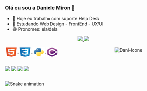 ### Olá eu sou a Daniele Miron 👋

- 🔭 Hoje eu trabalho com suporte Help Desk
- 🌱 Estudando Web Design - FrontEnd - UX/UI
- 😄 Pronomes: ela/dela

<div align="center">
  <a href="https://github.com/Daniele-Miron">
  <img height="180em" src="https://github-readme-stats.vercel.app/api?username=daniele-miron&show_icons=true&theme=radical&include_all_commits=true&count_private=true"/>
  <img height="180em" src="https://github-readme-stats.vercel.app/api/top-langs/?username=daniele-miron&layout=compact&langs_count=7&theme=radical"/>
</div>
  
<div style="display: inline_block"><br>
  <img align="center" alt="Dani-HTML" height="30" width="40" src="https://raw.githubusercontent.com/devicons/devicon/master/icons/html5/html5-original.svg">
  <img align="center" alt="Dani-CSS" height="30" width="40" src="https://raw.githubusercontent.com/devicons/devicon/master/icons/css3/css3-original.svg">
  <img align="center" alt="Dani-Python" height="30" width="40" src="https://raw.githubusercontent.com/devicons/devicon/master/icons/python/python-original.svg">
  <img align="center" alt="Dani-Csharp" height="30" width="40" src="https://raw.githubusercontent.com/devicons/devicon/master/icons/csharp/csharp-original.svg">
 <a href="https://picasion.com/">
  <img src="https://i.picasion.com/pic92/92ad4dace5775916544a5904a340c7ff.gif" width="150" height="150" border="border-radius: 50px" align="right" alt="Dani-Icone"/>
 </div>
  
  ##
  
  <div> 
  <a href="https://br.pinterest.com/danielemiron/" target="_blank"> <img src="https://img.shields.io/badge/Pinterest-%23E60023.svg?&style=for-the-badge&logo=Pinterest&logoColor=white" target="_blank"></a>
  <a href="https://www.instagram.com/daniele_miron/" target="_blank"> <img src="https://img.shields.io/badge/-Instagram-%23E4405F?style=for-the-badge&logo=instagram&logoColor=white" target="_blank"></a>
  <a href="https://medium.com/@daniele.miron" target="_blank"> <img src="https://img.shields.io/badge/Medium-12100E?style=for-the-badge&logo=medium&logoColor=white" target="_blank"></a>
 	<a href="https://www.linkedin.com/in/daniele-miron-44a84a92/" {:target="_blank"}> <img src="https://img.shields.io/badge/-LinkedIn-%230077B5?style=for-the-badge&logo=linkedin&logoColor=white" target="_blank"></a> 
  
</div>  
    
 ## 
    

 ![Snake animation](https://github.com/daniele-miron/daniele-miron/blob/output/github-contribution-grid-snake.svg)
 

